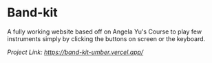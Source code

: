 # Band-kit
A fully working website based off on Angela Yu's Course to play few instruments simply by clicking the buttons on screen or the keyboard.

_Project Link: https://band-kit-umber.vercel.app/_
